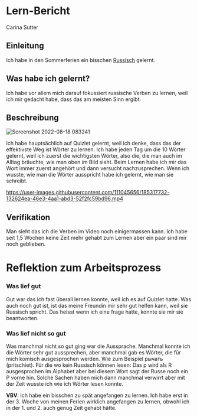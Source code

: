 


# Lern-Bericht
Carina Sutter

## Einleitung

Ich habe in den Sommerferien ein bisschen [Russisch](https://de.wikipedia.org/wiki/Russische_Sprache) gelernt.

## Was habe ich gelernt?

Ich habe vor allem mich darauf fokussiert russische Verben zu lernen, weil ich mir gedacht habe, dass das am meisten Sinn ergibt.

## Beschreibung
![Screenshot 2022-08-18 083241](https://user-images.githubusercontent.com/111045656/185311776-3abcb530-e6e4-4db5-8674-aef9c5831f44.png)

Ich habe hauptsächlich auf Quizlet gelernt, weil ich denke, dass das der effektivste Weg ist Wörter zu lernen. Ich habe jeden Tag um die 10 Wörter gelernt, weil ich zuerst die wichtigsten Wörter, also die, die man auch im Alltag bräuchte, wie man oben im Bild sieht. Beim Lernen habe ich mir das Wort immer zuerst angehört und dann versucht nachzusprechen. Wenn ich wusste, wie man die Wörter ausspricht habe ich gelernt, wie man sie schreibt.


https://user-images.githubusercontent.com/111045656/185317732-132624ea-46e3-4aa1-abd3-52f2fc59bd96.mp4



## Verifikation

Man sieht das ich die Verben im Video noch einigermassen kann. Ich habe seit 1,5 Wochen keine Zeit mehr gehabt zum Lernen aber ein paar sind mir noch geblieben.

# Reflektion zum Arbeitsprozess

### Was lief gut
Gut war das ich fast überall lernen konnte, weil ich es auf Quizlet hatte. Was auch noch gut ist, ist das meine Freundin mir sehr gut helfen kann, weil sie Russisch spricht. Das heisst wenn ich eine frage hatte, konnte sie mir sie beantworten.

### Was lief nicht so gut
Was manchmal nicht so gut ging war die Aussprache. Manchmal konnte ich die Wörter sehr gut aussprechen, aber manchmal gab es Wörter, die für mich komisch ausgesprochen werden. Wie zum Beispiel рычать (pritschiet). Für die wo kein Russisch können lesen: Das p wird als R ausgesprochen im Alphabet aber bei diesem Wort sagt der Russe noch ein P vorne hin. Solche Sachen haben mich dann manchmal verwirrt aber mit der Zeit wusste ich wie ich Wörter lesen konnte.

**VBV**: Ich habe ein bisschen zu spät angefangen zu lernen. Ich habe erst in der 3. Woche von meinen Ferien wirklich angefangen zu lernen, obwohl ich in der 1. und 2. auch genug Zeit gehabt hätte.
